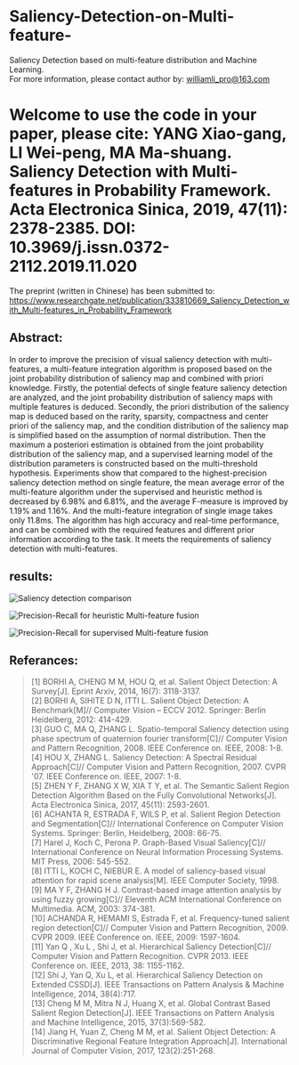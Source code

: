 ﻿# Saliency-Detection-on-Multi-feature-
Saliency Detection based on multi-feature distribution and Machine Learning.  
For more information, please contact author by: williamli_pro@163.com

Welcome to use the code in your paper, please cite: 
YANG Xiao-gang, LI Wei-peng, MA Ma-shuang. Saliency Detection with Multi-features in Probability Framework. Acta Electronica Sinica, 2019, 47(11): 2378-2385. 
DOI: 10.3969/j.issn.0372-2112.2019.11.020
=======
The preprint (written in Chinese) has been submitted to:
https://www.researchgate.net/publication/333810669_Saliency_Detection_with_Multi-features_in_Probability_Framework

## Abstract:
In order to improve the precision of visual saliency detection with multi-features, a multi-feature integration algorithm is proposed based on the joint probability distribution of saliency map and combined with priori knowledge. Firstly, the potential defects of single feature saliency detection are analyzed, and the joint probability distribution of saliency maps with multiple features is deduced. Secondly, the priori distribution of the saliency map is deduced based on the rarity, sparsity, compactness and center priori of the saliency map, and the condition distribution of the saliency map is simplified based on the assumption of normal distribution. Then the maximum a posteriori estimation is obtained from the joint probability distribution of the saliency map, and a supervised learning model of the distribution parameters is constructed based on the multi-threshold hypothesis. Experiments show that compared to the highest-precision saliency detection method on single feature, the mean average error of the multi-feature algorithm under the supervised and heuristic method is decreased by 6.98% and 6.81%, and the average F-measure is improved by 1.19% and 1.16%. And the multi-feature integration of single image takes only 11.8ms. The algorithm has high accuracy and real-time performance, and can be combined with the required features and different prior information according to the task. It meets the requirements of saliency detection with multi-features.

## results:
![Saliency detection comparison](https://raw.githubusercontent.com/WilliamLiPro/Saliency-Detection-on-Multi-feature-/master/result-to-show/comparison.jpg)

![Precision-Recall for heuristic Multi-feature fusion](https://github.com/WilliamLiPro/Saliency-Detection-on-Multi-feature-/raw/master/result-to-show/PR-hMF.png)

![Precision-Recall for supervised Multi-feature fusion](https://github.com/WilliamLiPro/Saliency-Detection-on-Multi-feature-/raw/master/result-to-show/PR-supMF.png)

## Referances:
> [1]	BORHI A, CHENG M M, HOU Q, et al. Salient Object Detection: A Survey[J]. Eprint Arxiv, 2014, 16(7): 3118-3137.  
> [2]	BORHI A, SIHITE D N, ITTI L. Salient Object Detection: A Benchmark[M]// Computer Vision – ECCV 2012. Springer: Berlin Heidelberg, 2012: 414-429.  
> [3]	GUO C, MA Q, ZHANG L. Spatio-temporal Saliency detection using phase spectrum of quaternion fourier transform[C]// Computer Vision and Pattern Recognition, 2008. IEEE Conference on. IEEE, 2008: 1-8.  
> [4]	HOU X, ZHANG L. Saliency Detection: A Spectral Residual Approach[C]// Computer Vision and Pattern Recognition, 2007. CVPR '07. IEEE Conference on. IEEE, 2007: 1-8.  
> [5]	ZHEN Y F, ZHANG X W, XIA T Y, et al. The Semantic Salient Region Detection Algorithm Based on the Fully Convolutional Networks[J]. Acta Electronica Sinica, 2017, 45(11): 2593-2601.  
> [6]	ACHANTA R, ESTRADA F, WILS P, et al. Salient Region Detection and Segmentation[C]// International Conference on Computer Vision Systems. Springer: Berlin, Heidelberg, 2008: 66-75.  
> [7]	Harel J, Koch C, Perona P. Graph-Based Visual Saliency[C]// International Conference on Neural Information Processing Systems. MIT Press, 2006: 545-552.  
> [8]	ITTI L, KOCH C, NIEBUR E. A model of saliency-based visual attention for rapid scene analysis[M]. IEEE Computer Society, 1998.  
> [9]	MA Y F, ZHANG H J. Contrast-based image attention analysis by using fuzzy growing[C]// Eleventh ACM International Conference on Multimedia. ACM, 2003: 374-381.  
> [10]	ACHANDA R, HEMAMI S, Estrada F, et al. Frequency-tuned salient region detection[C]// Computer Vision and Pattern Recognition, 2009. CVPR 2009. IEEE Conference on. IEEE, 2009: 1597-1604.  
> [11]	Yan Q , Xu L , Shi J, et al. Hierarchical Saliency Detection[C]// Computer Vision and Pattern Recognition. CVPR 2013. IEEE Conference on. IEEE, 2013, 38: 1155-1162.  
> [12]	Shi J, Yan Q, Xu L, et al. Hierarchical Saliency Detection on Extended CSSD[J]. IEEE Transactions on Pattern Analysis & Machine Intelligence, 2014, 38(4):717.  
> [13]	Cheng M M, Mitra N J, Huang X, et al. Global Contrast Based Salient Region Detection[J]. IEEE Transactions on Pattern Analysis and Machine Intelligence, 2015, 37(3):569-582.  
> [14]	Jiang H, Yuan Z, Cheng M M, et al. Salient Object Detection: A Discriminative Regional Feature Integration Approach[J]. International Journal of Computer Vision, 2017, 123(2):251-268.  
